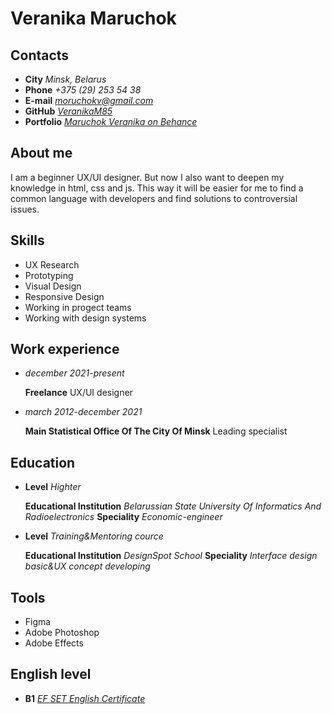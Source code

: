 # **Veranika Maruchok**


## **Contacts**
*  **City** *Minsk, Belarus*
*  **Phone** *+375 (29) 253 54 38*
*  **E-mail** [*moruchokv@gmail.com*](https://mail.google.com/mail)
*  **GitHub** [*VeranikaM85*](https://github.com/VeranikaM85)
*  **Portfolio** [*Maruchok Veranika on Behance*](https://www.behance.net/5a052c36)


## **About me**
 I am a beginner UX/UI designer. But now I also want to deepen my knowledge in html, css and js. This way it will be easier for me to find a common language with developers and find solutions to controversial issues.


## **Skills**
*  UX Research
*  Prototyping
*  Visual Design
*  Responsive Design
*  Working in progect teams
*  Working with design systems


## **Work experience**
*  *december 2021-present* 
   
     **Freelance** 
     UX/UI designer

*  *march 2012-december 2021* 
   
    **Main Statistical Office Of The City Of Minsk** 
   Leading specialist
 
 
 ## **Education**  
 *  **Level** *Highter*
      
      **Educational Institution** *Belarussian State University Of Informatics And Radioelectronics*
      **Speciality** *Economic-engineer*
*  **Level** *Training&Mentoring cource*
  
   **Educational Institution** *DesignSpot School*
     **Speciality** *Interface design basic&UX concept developing*


## **Tools**
*  Figma
*  Adobe Photoshop
*  Adobe Effects


## **English level**
*  **B1** [*EF SET English Certificate*](https://www.efset.org/cert/MY82T3)
